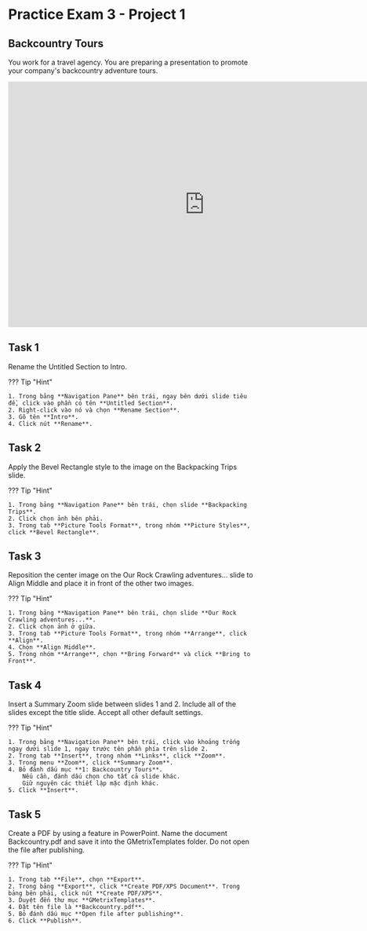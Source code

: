 # Practice Exam 3 - Project 1

## Backcountry Tours

You work for a travel agency. You are preparing a presentation to promote your company's backcountry adventure tours.

<iframe width="800" height="500" src="https://www.youtube.com/embed/u3FK8zHOmRM?si=qIfdRAq2H92F5pkE&amp;start=657" title="YouTube video player" frameborder="0" allow="accelerometer; autoplay; clipboard-write; encrypted-media; gyroscope; picture-in-picture; web-share" referrerpolicy="strict-origin-when-cross-origin" allowfullscreen></iframe>

## Task 1

Rename the Untitled Section to Intro.

??? Tip "Hint"

    1. Trong bảng **Navigation Pane** bên trái, ngay bên dưới slide tiêu đề, click vào phần có tên **Untitled Section**.
    2. Right-click vào nó và chọn **Rename Section**.
    3. Gõ tên **Intro**.
    4. Click nút **Rename**.

## Task 2

Apply the Bevel Rectangle style to the image on the Backpacking Trips slide.

??? Tip "Hint"

    1. Trong bảng **Navigation Pane** bên trái, chọn slide **Backpacking Trips**.
    2. Click chọn ảnh bên phải.
    3. Trong tab **Picture Tools Format**, trong nhóm **Picture Styles**, click **Bevel Rectangle**.

## Task 3

Reposition the center image on the Our Rock Crawling adventures... slide to Align Middle and place it in front of the other two images.

??? Tip "Hint"

    1. Trong bảng **Navigation Pane** bên trái, chọn slide **Our Rock Crawling adventures...**.
    2. Click chọn ảnh ở giữa.
    3. Trong tab **Picture Tools Format**, trong nhóm **Arrange**, click **Align**.
    4. Chọn **Align Middle**.
    5. Trong nhóm **Arrange**, chọn **Bring Forward** và click **Bring to Front**.

## Task 4

Insert a Summary Zoom slide between slides 1 and 2. Include all of the slides except the title slide. Accept all other default settings.

??? Tip "Hint"

    1. Trong bảng **Navigation Pane** bên trái, click vào khoảng trống ngay dưới slide 1, ngay trước tên phần phía trên slide 2.
    2. Trong tab **Insert**, trong nhóm **Links**, click **Zoom**.
    3. Trong menu **Zoom**, click **Summary Zoom**.
    4. Bỏ đánh dấu mục **1: Backcountry Tours**.
        Nếu cần, đánh dấu chọn cho tất cả slide khác.
        Giữ nguyên các thiết lập mặc định khác.
    5. Click **Insert**.

## Task 5

Create a PDF by using a feature in PowerPoint. Name the document Backcountry.pdf and save it into the GMetrixTemplates folder. Do not open the file after publishing.

??? Tip "Hint"

    1. Trong tab **File**, chọn **Export**.
    2. Trong bảng **Export**, click **Create PDF/XPS Document**. Trong bảng bên phải, click nút **Create PDF/XPS**.
    3. Duyệt đến thư mục **GMetrixTemplates**.
    4. Đặt tên file là **Backcountry.pdf**.
    5. Bỏ đánh dấu mục **Open file after publishing**.
    6. Click **Publish**.
